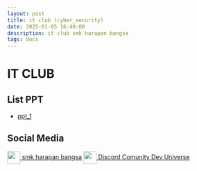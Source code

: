 ```yaml
---
layout: post
title: it club (cyber_security)
date: 2025-01-05 16:40:00
description: it club smk harapan bangsa
tags: docs
---
```


# IT CLUB

## List PPT
 - [ppt_1](https://docs.google.com/presentation/d/13QV2IOHvIqefGIntMF5zxw7y4IYnGKzb0WKrQ3r5xgY/edit?usp=sharing)

## Social Media
[<img src="./posts/instagram.png" width="30" align="center"/> smk harapan bangsa](https://www.instagram.com/smk_harapanbangsa/)
[<img src="./posts/discord.png" width="30" align="center"/> Discord Comunity Dev Universe](https://s.id/dev-universe)